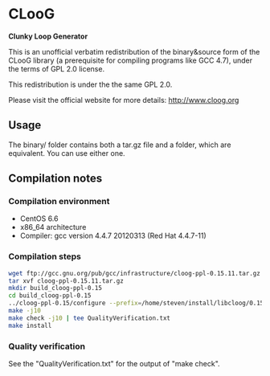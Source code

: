 # CLooG
**Clunky Loop Generator**

This is an unofficial verbatim redistribution of the binary&source form of the CLooG library (a prerequisite for compiling programs like GCC 4.7), under the terms of GPL 2.0 license.

This redistribution is under the the same GPL 2.0.

Please visit the official website for more details: http://www.cloog.org

## Usage
The binary/ folder contains both a tar.gz file and a folder, which are equivalent. You can use either one.

## Compilation notes
### Compilation environment
* CentOS 6.6
* x86_64 architecture
* Compiler: gcc version 4.4.7 20120313 (Red Hat 4.4.7-11)

### Compilation steps
```bash
wget ftp://gcc.gnu.org/pub/gcc/infrastructure/cloog-ppl-0.15.11.tar.gz
tar xvf cloog-ppl-0.15.11.tar.gz
mkdir build_cloog-ppl-0.15
cd build_cloog-ppl-0.15
../cloog-ppl-0.15/configure --prefix=/home/steven/install/libcloog/0.15.11 --with-ppl=/home/steven/install/libppl/0.11 --with-gmp=/home/steven/install/libgmp/with_cxx_support/for_gcc_4.4.7/4.3.2
make -j10
make check -j10 | tee QualityVerification.txt
make install
```

### Quality verification
See the "QualityVerification.txt" for the output of "make check".